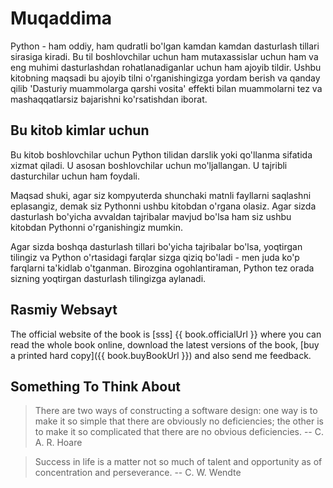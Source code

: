 # Muqaddima

Python - ham oddiy, ham qudratli bo'lgan kamdan kamdan dasturlash tillari sirasiga kiradi. Bu til boshlovchilar uchun ham mutaxassislar uchun ham va eng muhimi dasturlashdan rohatlanadiganlar uchun ham ajoyib tildir. Ushbu kitobning maqsadi bu ajoyib tilni o'rganishingizga yordam berish va qanday qilib  'Dasturiy muammolarga qarshi vosita' effekti bilan muammolarni tez va mashaqqatlarsiz bajarishni ko'rsatishdan iborat.

## Bu kitob kimlar uchun

Bu kitob boshlovchilar uchun Python tilidan darslik yoki qo'llanma sifatida xizmat qiladi. U asosan boshlovchilar uchun mo'ljallangan. U tajribli dasturchilar uchun ham foydali.

Maqsad shuki, agar siz kompyuterda shunchaki matnli fayllarni saqlashni eplasangiz, demak siz Pythonni ushbu kitobdan o'rgana olasiz. Agar sizda dasturlash bo'yicha avvaldan tajribalar mavjud bo'lsa ham siz ushbu kitobdan Pythonni o'rganishingiz mumkin.

Agar sizda boshqa dasturlash tillari bo'yicha tajribalar bo'lsa,  yoqtirgan tilingiz va Python o'rtasidagi farqlar sizga qiziq bo'ladi - men juda ko'p farqlarni ta'kidlab o'tganman. Birozgina ogohlantiraman, Python tez orada sizning yoqtirgan dasturlash tilingizga aylanadi.  

## Rasmiy Websayt

The official website of the book is [sss] {{ book.officialUrl }} where you can read the whole book online, download the latest versions of the book, [buy a printed hard copy]({{ book.buyBookUrl }}) and also send me feedback.

## Something To Think About

> There are two ways of constructing a software design: one way is to make it so simple that there are obviously no deficiencies; the other is to make it so complicated that there are no obvious deficiencies. -- C. A. R. Hoare

<!-- -->

> Success in life is a matter not so much of talent and opportunity as of concentration and perseverance. -- C. W. Wendte
